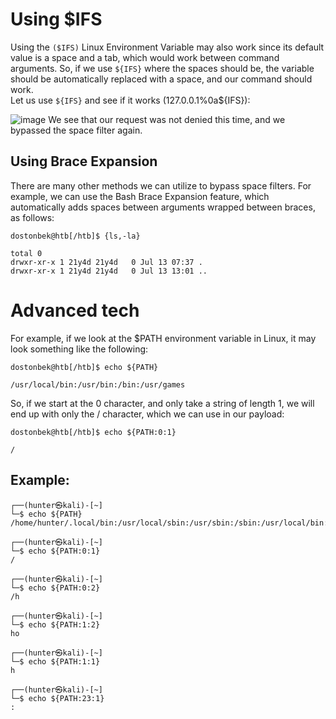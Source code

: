 # Using $IFS
Using the `($IFS)` Linux Environment Variable may also work since its default value is a space and a tab, which would work between command arguments. So, if we use `${IFS}` where the spaces should be, the variable should be automatically replaced with a space, and our command should work.
<br>
Let us use `${IFS}` and see if it works (127.0.0.1%0a${IFS}):

![image](https://github.com/offensivecyber03/htbacademy/assets/71892943/db622f74-4781-4f5c-818c-f4f628f9288c)
We see that our request was not denied this time, and we bypassed the space filter again.

## Using Brace Expansion
There are many other methods we can utilize to bypass space filters. For example, we can use the Bash Brace Expansion feature, which automatically adds spaces between arguments wrapped between braces, as follows:
```
dostonbek@htb[/htb]$ {ls,-la}

total 0
drwxr-xr-x 1 21y4d 21y4d   0 Jul 13 07:37 .
drwxr-xr-x 1 21y4d 21y4d   0 Jul 13 13:01 ..
```
# Advanced tech

For example, if we look at the $PATH environment variable in Linux, it may look something like the following:

```
dostonbek@htb[/htb]$ echo ${PATH}

/usr/local/bin:/usr/bin:/bin:/usr/games
```
So, if we start at the 0 character, and only take a string of length 1, we will end up with only the / character, which we can use in our payload:
```
dostonbek@htb[/htb]$ echo ${PATH:0:1}

/
```
## Example:
```
┌──(hunter㉿kali)-[~]
└─$ echo ${PATH}    
/home/hunter/.local/bin:/usr/local/sbin:/usr/sbin:/sbin:/usr/local/bin:/usr/bin:/bin:/usr/local/games:/usr/games:/home/hunter/.dotnet/tools
                                                                                              
┌──(hunter㉿kali)-[~]
└─$ echo ${PATH:0:1}
/
                                                                                                                                                      
┌──(hunter㉿kali)-[~]
└─$ echo ${PATH:0:2}
/h
                                                                                                                                                      
┌──(hunter㉿kali)-[~]
└─$ echo ${PATH:1:2}
ho
                                                                                                                                                      
┌──(hunter㉿kali)-[~]
└─$ echo ${PATH:1:1}
h
                                                                                                                                                      
┌──(hunter㉿kali)-[~]
└─$ echo ${PATH:23:1}
:
```



